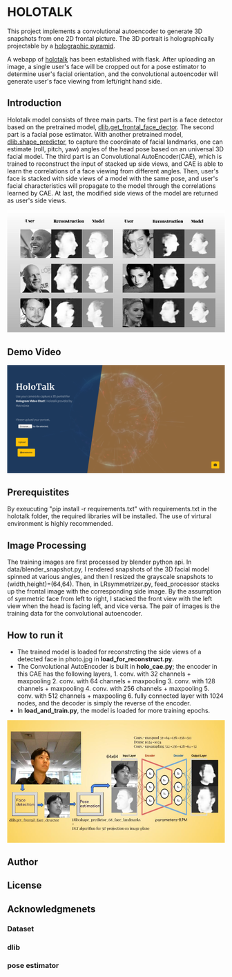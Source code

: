 # HOLOTALK

This project implements a convolutional autoencoder to generate 3D snapshots from one 2D frontal picture. The 3D portrait is holographically projectable by a [holographic pyramid](https://maker.pro/custom/projects/diy-hologram).

A webapp of [holotalk](http://matrixdata.club) has been established with flask. After uploading an image, a single user's face will be cropped out for a pose estimator to determine user's facial orientation, and the convolutional autoencoder will generate user's face viewing from left/right hand side.

## Introduction
Holotalk model consists of three main parts. The first part is a face detector based on the pretrained model, [dlib.get_frontal_face_dector](http://dlib.net/imaging.html#get_frontal_face_detector). The second part is a facial pose estimator. With another pretrained model, [dlib.shape_predictor](http://dlib.net/imaging.html#shape_predictor), to capture the coordinate of facial landmarks, one can estimate (roll, pitch, yaw) angles of the head pose based on an universal 3D facial model. The third part is an Convolutional AutoEncoder(CAE), which is trained to reconstruct the input of stacked up side views, and CAE is able to learn the correlations of a face viewing from different angles. Then, user's face is stacked with side views of a model with the same pose, and user's facial characteristics will propagate to the model through the correlations learned by CAE. At last, the modified side views of the model are returned as user's side views.

![HoloTalk demonstration](/images/HoloTalk_Demo.jpg)

## Demo Video
[![Webapp screen recording](/images/matrixdata_club.png)](https://youtu.be/IjoDcWxOqEs)
## Prerequistites
By exeucuting "pip install -r requirements.txt" with requirements.txt in the holotalk folder, the required libraries will be installed. The use of virtural environment is highly recommended.
## Image Processing
The training images are first processed by blender python api. In data/blender_snapshot.py, I rendered snapshots of the 3D facial model spinned at various angles, and then I resized the grayscale snapshots to (width,height)=(64,64). Then, in LRsymmetrizer.py, feed_processor stacks up the frontal image with the corresponding side image. By the assumption of symmetric face from left to right, I stacked the front view with the left view when the head is facing left, and vice versa. The pair of images is the training data for the convolutional autoencoder.
## How to run it
* The trained model is loaded for reconstrcting the side views of a detected face in photo.jpg in **load_for_reconstruct.py**.
* The Convolutional AutoEncoder is built in **holo_cae.py**; the encoder in this CAE has the following layers, 1. conv. with 32 channels + maxpooling 2. conv. with 64 channels + maxpooling 3. conv. with 128 channels + maxpooling 4. conv. with 256 channels + maxpooling 5. conv. with 512 channels + maxpooling 6. fully connected layer with 1024 nodes, and the decoder is simply the reverse of the encoder.
* In **load_and_train.py**, the model is loaded for more training epochs.

![HoloTalk demonstration](/images/model_pipeline.jpg)
## Author

## License

## Acknowledgmenets
### Dataset
### dlib
### pose estimator
